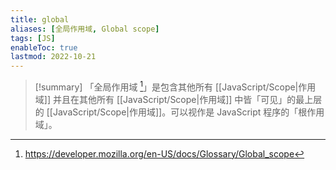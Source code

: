 ```yaml
---
title: global
aliases: [全局作用域, Global scope]
tags: [JS]
enableToc: true
lastmod: 2022-10-21
---
```


> [!summary]
「全局作用域 [^1]」是包含其他所有 [[JavaScript/Scope|作用域]] 并且在其他所有 [[JavaScript/Scope|作用域]] 中皆「可见」的最上层的 [[JavaScript/Scope|作用域]]。可以视作是 JavaScript 程序的「根作用域」。

[^1]:<https://developer.mozilla.org/en-US/docs/Glossary/Global_scope>
